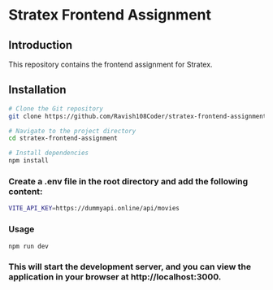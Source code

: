 # Stratex Frontend Assignment

## Introduction

This repository contains the frontend assignment for Stratex.

## Installation

```sh
# Clone the Git repository
git clone https://github.com/Ravish108Coder/stratex-frontend-assignment.git

# Navigate to the project directory
cd stratex-frontend-assignment

# Install dependencies
npm install
```

### Create a .env file in the root directory and add the following content:

```sh
VITE_API_KEY=https://dummyapi.online/api/movies
```

### Usage

```sh
npm run dev
```

### This will start the development server, and you can view the application in your browser at http://localhost:3000.

